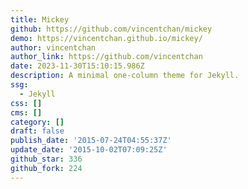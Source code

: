 ```yaml
---
title: Mickey
github: https://github.com/vincentchan/mickey
demo: https://vincentchan.github.io/mickey/
author: vincentchan
author_link: https://github.com/vincentchan
date: 2023-11-30T15:10:15.986Z
description: A minimal one-column theme for Jekyll.
ssg:
  - Jekyll
css: []
cms: []
category: []
draft: false
publish_date: '2015-07-24T04:55:37Z'
update_date: '2015-10-02T07:09:25Z'
github_star: 336
github_fork: 224
---
```

